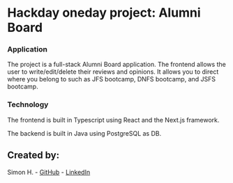 # Hackday oneday project: Alumni Board

### Application
The project is a full-stack Alumni Board application. The frontend allows the user to write/edit/delete their reviews and opinions. It allows you to direct where you belong to such as JFS bootcamp, DNFS bootcamp, and JSFS bootcamp.

### Technology

The frontend is built in Typescript using React and the Next.js framework.

The backend is built in Java using PostgreSQL as DB. 

## Created by:

Simon H. - [GitHub](https://github.com/simonhong2022) - [LinkedIn](https://www.linkedin.com/in/seongbong-hong-080293121/)
